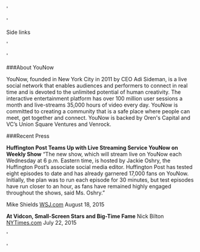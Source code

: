 '<div class="side">'
  
  Side links
  
'</div>
<div class="main">'
  
  ###About YouNow
  
  YouNow, founded in New York City in 2011 by CEO Adi Sideman, is a live social network that enables audiences and performers to connect in real time and is devoted to the unlimited potential of human creativity. The interactive entertainment platform has over 100 million user sessions a month and live-streams 35,000 hours of video every day. YouNow is committed to creating a community that is a safe place where people can meet, get together and connect. YouNow is backed by Oren's Capital and VC’s Union Square Ventures and Venrock.
  
  
  ###Recent Press
  
  **Huffington Post Teams Up with Live Streaming Service YouNow on Weekly Show**
  “The new show, which will stream live on YouNow each Wednesday at 6 p.m. Eastern time, is hosted by Jackie Oshry, the Huffington Post’s associate social media editor. Huffington Post has tested eight episodes to date and has already garnered 17,000 fans on YouNow. Initially, the plan was to run each episode for 30 minutes, but test episodes have run closer to an hour, as fans have remained highly engaged throughout the shows, said Ms. Oshry.” 
  
  Mike Shields
  [WSJ.com](http://WSJ.com)
  August 18, 2015
  
  **At Vidcon, Small-Screen Stars and Big-Time Fame**
  Nick Bilton
  [NYTimes.com](http://NYTimes.com)
  July 22, 2015

'</div>'
